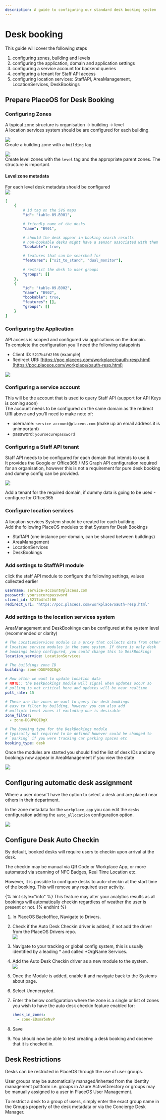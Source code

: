 ```yaml
---
description: A guide to configuring our standard desk booking system
---
```


# Desk booking

This guide will cover the following steps

1. configuring zones, building and levels
2. configuring the application, domain and application settings
3. configuring a service account for backend queries
4. configuring a tenant for Staff API access
5. configuring location services: StaffAPI, AreaManagement, LocationServices, DeskBookings

## Prepare PlaceOS for Desk Booking

### Configuring Zones

A typical zone structure is organisation -> building -> level\
A location services system should be are configured for each building.

![](<../../.gitbook/assets/image (2) (1) (1) (1).png>)\
Create a building zone with a `building` tag

![](<../../.gitbook/assets/image (3) (1) (1) (1).png>)\
Create level zones with the `level` tag and the appropriate parent zones. The structure is important.

#### Level zone metadata

For each level desk metadata should be configured\
![](<../../.gitbook/assets/image (1) (1) (1).png>)

```yaml
[
    {
        # id tag on the SVG maps
        "id": "table-09.B901",

        # friendly name of the desks
        "name": "B901",

        # should the desk appear in booking search results
        # non-bookable desks might have a sensor associated with them
        "bookable": true,

        # features that can be searched for
        "features": ["sit_to_stand", "dual_monitor"],
        
        # restrict the desk to user groups
        "groups": []
    },
    {
        "id": "table-09.B902",
        "name": "B902",
        "bookable": true,
        "features": [],
        "groups": []
    }
]
```

### Configuring the Application

API access is scoped and configured via applications on the domain.\
To complete the configuration you'll need the following datapoints

* Client ID: `5217b4fd2f06` (example)
* Redirect URI: [https://poc.placeos.com/workplace/oauth-resp.html](https://poc.placeos.com/workplace/oauth-resp.html)

![](<../../.gitbook/assets/image (6) (1) (1) (1) (1) (1) (1).png>)

### Configuring a service account

This will be the account that is used to query Staff API (support for API Keys is coming soon)\
The account needs to be configured on the same domain as the redirect URI above and you'll need to make note of:

* username: `service-account@placeos.com` (make up an email address it is unimportant)
* password: `yoursecurepassword`

### Configuring a Staff API tenant

Staff API needs to be configured for each domain that intends to use it.\
It provides the Google or Office365 / MS Graph API configuration required for an organisation, however this is not a requirement for pure desk booking and dummy config can be provided.

![](<../../.gitbook/assets/image (4) (1) (1) (1) (1).png>)

Add a tenant for the required domain, if dummy data is going to be used - configure for Office365

### Configure location services

A location services System should be created for each building.\
Add the following PlaceOS modules to that System for Desk Bookings

* StaffAPI (one instance per-domain, can be shared between buildings)
* AreaManagement
* LocationServices
* DeskBookings

### Add settings to StaffAPI module

click the staff API module to configure the following settings, values collected earlier

```yaml
username: service-account@placeos.com
password: yoursecurepassword
client_id: 5217b4fd2f06
redirect_uri: 'https://poc.placeos.com/workplace/oauth-resp.html'

```

### Add settings to the location services system

AreaManagement and DeskBookings can be configured at the system level (recommended or clarity)

```yaml
# The LocationServices module is a proxy that collects data from other
# location service modules in the same system. If there is only desk
# bookings being configured, you could change this to DeskBookings
location_service: LocationServices

# The buildings zone ID
building: zone-DGUP0QI0gX

# How often we want to update location data
# NOTE:: the DeskBookings module will signal when updates occur so
# polling is not critical here and updates will be near realtime
poll_rate: 15

# These are the zones we want to query for desk bookings
# easy to filter by building, however you can also add
# multiple level zones if excluding one is desirable
zone_filter:
  - zone-DGUP0QI0gX

# The booking type for the DeskBookings module
# typically not required to be defined however could be changed to
# `parking` if you were tracking car parking spaces etc
booking_type: desk
```

Once the modules are started you should find the list of desk IDs and any bookings now appear in AreaManagement if you view the state

![](<../../.gitbook/assets/image (1) (1) (1) (1).png>)

## Configuring automatic desk assignment

Where a user doesn't have the option to select a desk and are placed near others in their department.

In the zone metadata for the `workplace_app` you can edit the `desks` configuration adding the `auto_allocation` configuration option.

![](<../../.gitbook/assets/image (11) (1).png>)

## Configure Desk Auto Checkin

By default, booked desks will require users to checkin upon arrival at the desk.

The checkin may be manual via QR Code or Workplace App, or more automated via scanning of NFC Badges, Real Time Location etc.

However, it is possible to configure desks to auto-checkin at the start time of the booking. This will remove any required user activity.

{% hint style="info" %}
This feature may alter your analytics results as all bookings will automatically checkin regardless of weather the user is present or not.
{% endhint %}

1. In PlaceOS Backoffice, Navigate to Drivers.
2. Check if the Auto Desk Checkin driver is added, if not add the driver from the PlaceOS Drivers repo.\
   ![](<../../.gitbook/assets/image (1) (1) (3).png>)
3. Navigate to your tracking or global config system, this is usually identified by a leading \* and called \*OrgName Services.
4. Add the Auto Desk Checkin driver as a new module to the system.\
   ![](<../../.gitbook/assets/image (1) (1).png>)
5. Once the Module is added, enable it and navigate back to the Systems about page.
6. Select Unencrypted.
7.  Enter the below configuration where the zone is a single or list of zones you wish to have the auto desk checkin feature enabled for:

    ```yaml
    check_in_zones:
      - zone-EDsmY5nNvP
    ```
8. Save
9. You should now be able to test creating a desk booking and observe that it is checked in.&#x20;

## Desk Restrictions

Desks can be restricted in PlaceOS through the use of user groups.

User groups may be automatically managed/inherted from the identity management paltform i.e. groups in Azure ActiveDirectory or groups may be manually assigned to a user in PlaceOS User Management.

To restrict a desk to a group of users, simply enter the exact group name in the Groups property of the desk metadata or via the Concierge Desk Manager.

<figure><img src="../../.gitbook/assets/image (3) (7).png" alt=""><figcaption></figcaption></figure>
